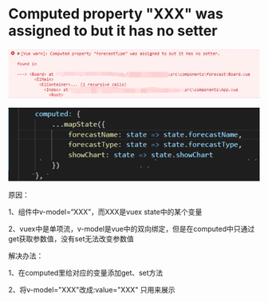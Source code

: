 # Computed property "XXX" was assigned to but it has no setter

![Image text](../.vuepress/public/vueNotes/10/01.png)

![Image text](../.vuepress/public/vueNotes/10/02.png)

原因：

1、组件中v-model=“XXX”，而XXX是vuex state中的某个变量

2、vuex中是单项流，v-model是vue中的双向绑定，但是在computed中只通过get获取参数值，没有set无法改变参数值

解决办法：

1、在computed里给对应的变量添加get、set方法

2、将v-model="XXX"改成:value="XXX" 只用来展示

